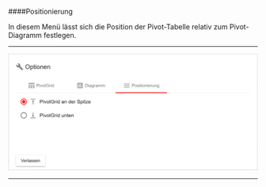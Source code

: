 ####Positionierung

In diesem Menü lässt sich die Position der Pivot-Tabelle relativ zum Pivot-Diagramm festlegen.

---
![](/Pictures/Web-Client/Fabrik/Pivot-Ansicht/Optionen/Positionierung/positionierung_1.png)

---

